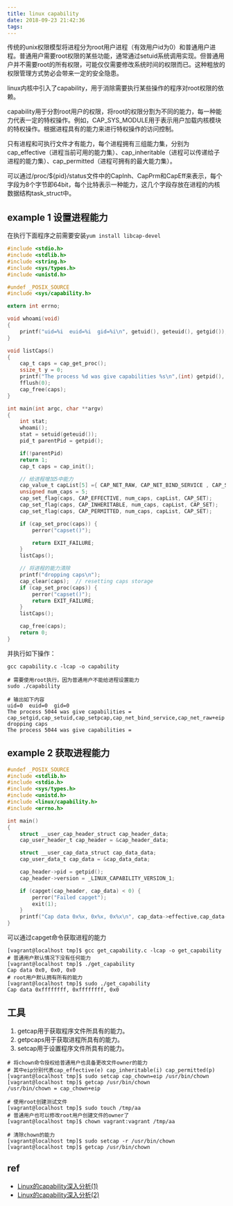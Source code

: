 ```yaml
---
title: linux capability
date: 2018-09-23 21:42:36
tags:
---
```


传统的unix权限模型将进程分为root用户进程（有效用户id为0）和普通用户进程。普通用户需要root权限的某些功能，通常通过setuid系统调用实现。但普通用户并不需要root的所有权限，可能仅仅需要修改系统时间的权限而已。这种粗放的权限管理方式势必会带来一定的安全隐患。

linux内核中引入了capability，用于消除需要执行某些操作的程序对root权限的依赖。

capability用于分割root用户的权限，将root的权限分割为不同的能力，每一种能力代表一定的特权操作。例如，CAP_SYS_MODULE用于表示用户加载内核模块的特权操作。根据进程具有的能力来进行特权操作的访问控制。

只有进程和可执行文件才有能力，每个进程拥有三组能力集，分别为cap_effective（进程当前可用的能力集）、cap_inheritable（进程可以传递给子进程的能力集）、cap_permitted（进程可拥有的最大能力集）。

可以通过/proc/${pid}/status文件中的CapInh、CapPrm和CapEff来表示，每个字段为8个字节即64bit，每个比特表示一种能力，这几个字段存放在进程的内核数据结构task_struct中。

## example 1 设置进程能力

在执行下面程序之前需要安装`yum install libcap-devel`

```c
#include <stdio.h>
#include <stdlib.h>
#include <string.h>
#include <sys/types.h>
#include <unistd.h>

#undef _POSIX_SOURCE
#include <sys/capability.h>

extern int errno;

void whoami(void)
{
    printf("uid=%i  euid=%i  gid=%i\n", getuid(), geteuid(), getgid());
}

void listCaps()
{
    cap_t caps = cap_get_proc();
    ssize_t y = 0;
    printf("The process %d was give capabilities %s\n",(int) getpid(), cap_to_text(caps, &y));
    fflush(0);
    cap_free(caps);
}

int main(int argc, char **argv)
{
    int stat;
    whoami();
    stat = setuid(geteuid());
    pid_t parentPid = getpid();

    if(!parentPid)
    return 1;
    cap_t caps = cap_init();

    // 给进程增加5中能力
    cap_value_t capList[5] ={ CAP_NET_RAW, CAP_NET_BIND_SERVICE , CAP_SETUID, CAP_SETGID,CAP_SETPCAP } ;
    unsigned num_caps = 5;
    cap_set_flag(caps, CAP_EFFECTIVE, num_caps, capList, CAP_SET);
    cap_set_flag(caps, CAP_INHERITABLE, num_caps, capList, CAP_SET);
    cap_set_flag(caps, CAP_PERMITTED, num_caps, capList, CAP_SET);

    if (cap_set_proc(caps)) {
        perror("capset()");

        return EXIT_FAILURE;
    }
    listCaps();

    // 将进程的能力清除
    printf("dropping caps\n");
    cap_clear(caps);  // resetting caps storage
    if (cap_set_proc(caps)) {
        perror("capset()");
        return EXIT_FAILURE;
    }
    listCaps();

    cap_free(caps);
    return 0;
}
```

并执行如下操作：

```shell
gcc capability.c -lcap -o capability

# 需要使用root执行，因为普通用户不能给进程设置能力
sudo ./capability

# 输出如下内容
uid=0  euid=0  gid=0
The process 5044 was give capabilities = cap_setgid,cap_setuid,cap_setpcap,cap_net_bind_service,cap_net_raw+eip
dropping caps
The process 5044 was give capabilities =
```

## example 2 获取进程能力

```c
#undef _POSIX_SOURCE
#include <stdlib.h>
#include <stdio.h>
#include <sys/types.h>
#include <unistd.h>
#include <linux/capability.h>
#include <errno.h>

int main()
{
    struct __user_cap_header_struct cap_header_data;
    cap_user_header_t cap_header = &cap_header_data;

    struct __user_cap_data_struct cap_data_data;
    cap_user_data_t cap_data = &cap_data_data;

    cap_header->pid = getpid();
    cap_header->version = _LINUX_CAPABILITY_VERSION_1;

    if (capget(cap_header, cap_data) < 0) {
        perror("Failed capget");
        exit(1);
    }
    printf("Cap data 0x%x, 0x%x, 0x%x\n", cap_data->effective,cap_data->permitted, cap_data->inheritable);
}
```

可以通过capget命令获取进程的能力

```shell
[vagrant@localhost tmp]$ gcc get_capability.c -lcap -o get_capability
# 普通用户默认情况下没有任何能力
[vagrant@localhost tmp]$ ./get_capability
Cap data 0x0, 0x0, 0x0
# root用户默认拥有所有的能力
[vagrant@localhost tmp]$ sudo ./get_capability
Cap data 0xffffffff, 0xffffffff, 0x0
```

## 工具

1. getcap用于获取程序文件所具有的能力。
2. getpcaps用于获取进程所具有的能力。
3. setcap用于设置程序文件所具有的能力。

```shell
# 将chown命令授权给普通用户也具备更改文件owner的能力
# 其中eip分别代表cap_effective(e) cap_inheritable(i) cap_permitted(p)
[vagrant@localhost tmp]$ sudo setcap cap_chown=eip /usr/bin/chown
[vagrant@localhost tmp]$ getcap /usr/bin/chown
/usr/bin/chown = cap_chown+eip

# 使用root创建测试文件
[vagrant@localhost tmp]$ sudo touch /tmp/aa
# 普通用户也可以修改root用户创建文件的owner了
[vagrant@localhost tmp]$ chown vagrant:vagrant /tmp/aa

# 清除chown的能力
[vagrant@localhost tmp]$ sudo setcap -r /usr/bin/chown
[vagrant@localhost tmp]$ getcap /usr/bin/chown
```

## ref

* [Linux的capability深入分析(1)](https://blog.csdn.net/wangpengqi/article/details/9821227)
* [Linux的capability深入分析(2)](https://blog.csdn.net/wangpengqi/article/details/9821231)
